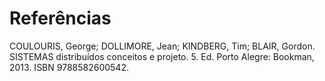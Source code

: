 # Referências

COULOURIS, George; DOLLIMORE, Jean; KINDBERG, Tim; BLAIR, Gordon. SISTEMAS distribuídos conceitos e projeto. 5. Ed. Porto Alegre: Bookman, 2013. ISBN 9788582600542.
